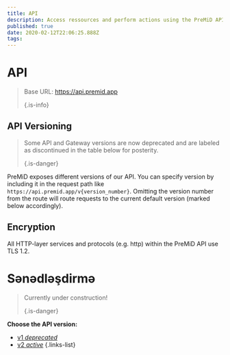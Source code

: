 ```yaml
---
title: API
description: Access ressources and perform actions using the PreMiD API
published: true
date: 2020-02-12T22:06:25.888Z
tags:
---
```


# API

> Base URL: https://api.premid.app 
> 
> {.is-info}

## API Versioning
> Some API and Gateway versions are now deprecated and are labeled as discontinued in the table below for posterity. 
> 
> {.is-danger}

PreMiD exposes different versions of our API. You can specify version by including it in the request path like `https://api.premid.app/v{version_number}`. Omitting the version number from the route will route requests to the current default version (marked below accordingly).

## Encryption

All HTTP-layer services and protocols (e.g. http) within the PreMiD API use TLS 1.2.

# Sənədləşdirmə
> Currently under construction! 
> 
> {.is-danger}

**Choose the API version:**
- [v1 *deprecated*](/dev/api/v1)
- [v2 *active*](/dev/api/v2)
{.links-list}
